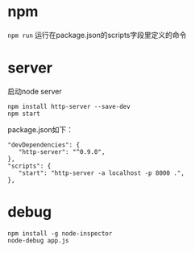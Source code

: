 # npm

``npm run`` 运行在package.json的scripts字段里定义的命令

# server

启动node server
```
npm install http-server --save-dev
npm start
```

package.json如下：
```
"devDependencies": {
   "http-server": "^0.9.0",
},
"scripts": {
   "start": "http-server -a localhost -p 8000 .",
},
```

# debug

```
npm install -g node-inspector
node-debug app.js
```
